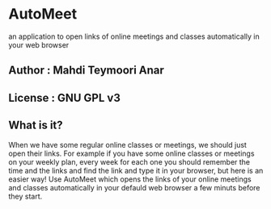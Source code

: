 # AutoMeet
an application to open links of online meetings and classes automatically in your web browser
## Author : Mahdi Teymoori Anar
## License : GNU GPL v3
## What is it?
When we have some regular online classes or meetings, we should just open their links. For example if you have some online classes or meetings on your weekly plan, every week for each one you should remember the time and the links and find the link and type it in your browser, but here is an easier way! Use AutoMeet which opens the links of your online meetings and classes automatically in your defauld web browser a few minuts before they start.

